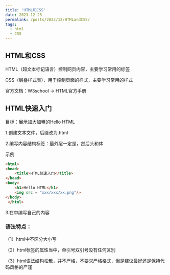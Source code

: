 ```yaml
---
title: 'HTML和CSS'
date: 2023-12-25
permalink: /posts/2023/12/HTMLandCSS/
tags:
  - html
  - CSS
---
```


HTML和CSS
---------------


HTML（超文本标记语言）控制网页内容，主要学习常用的标签

CSS（层叠样式表），用于控制页面的样式，主要学习常用的样式

官方文档：W3school -> HTML官方手册

## HTML快速入门

目标：展示加大加粗的Hello HTML

1.创建文本文件，后缀改为.html

2.编写内容结构标签：最外层一定是<html>，然后<head>头和<body>体

示例

```html
<html>
<head>
    <title>HTML快速入门</title>
</head>
<body>
    <h1>Hello HTML</h1>
    <img src = "xxx/xxx/xx.png"/>
</body>
 </html>   
```

3.在<body>中编写自己的内容

 ### 语法特点：

（1）html中不区分大小写

（2）html标签的属性当中，单引号双引号没有任何区别

（3）html语法结构松散，并不严格，不要求严格格式，但是建议最好还是保持代码风格的严谨











